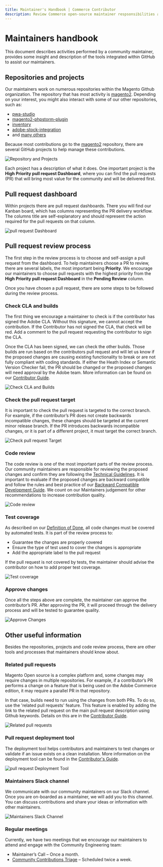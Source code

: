 ```yaml
---
title: Maintainer's Handbook | Commerce Contributor
description: Review Commerce open-source maintainer respsonsibilities and GitHub tools to make performing those activities easier.
---
```


# Maintainers handbook

This document describes activities performed by a community maintainer, provides some insight and description of the tools integrated within GitHub to assist our maintainers.

## Repositories and projects

Our maintainers work on numerous repositories within the Magento Github organization. The repository that has most activity is [magento2](https://github.com/magento/magento2). Depending on your interest, you might also interact with some of our other repositories, such as:

-  [pwa-studio](https://developer.adobe.com/commerce/pwa-studio/)
-  [magento2-phpstorm-plugin](https://github.com/magento/magento2-phpstorm-plugin)
-  [inventory](https://github.com/magento/inventory)
-  [adobe-stock-integration](https://github.com/magento/adobe-stock-integration)
-  and [many others](https://github.com/magento)

Because most contributions go to the [magento2](https://github.com/magento/magento2) repository, there are several GitHub projects to help manage these contributions.

![Repository and Projects](../../_images/repo-and-projects.png)

Each project has a description of what it does. One important project is the **High Priority pull request Dashboard**, where you can find the pull requests (PR) that will bring most value for the community and will be delivered first.

## Pull request dashboard

Within projects there are pull request dashboards. There you will find our Kanban board, which has columns representing the PR delivery workflow. The columns title are self-explanatory and should represent the action required for the pull requests on that column.

![pull request Dashboard](../../_images/pr-dashboard.png)

## Pull request review process

The first step in the review process is to choose and self-assign a pull request from the dashboard. To help maintainers choose a PR to review, there are several labels, the most important being **Priority**. We encourage our maintainers to choose pull requests with the highest priority from the **High Priority pull request Dashboard** in the **Pending Review** column.

Once you have chosen a pull request, there are some steps to be followed during the review process.

### Check CLA and builds

The first thing we encourage a maintainer to check is if the contributor has signed the Adobe CLA. Without this signature, we cannot accept the contribution. If the Contributor has not signed the CLA, that check will be red. Add a comment to the pull request requesting the contributor to sign the CLA.

Once the CLA has been signed, we can check the other builds. Those builds are run based on the contributors pull request and will let us know if the proposed changes are causing existing functionality to break or are not fully compliant with coding standards. If either the Heath Index or Semantic Version Checker fail, the PR should be changed or the proposed changes will need approval by the Adobe team. More information can be found on our [Contributor Guide](../code-contributions/pull-request-tests.md).

![Check CLA and Builds](../../_images/builds-and-checks.png)

### Check the pull request target

It is important to check the pull request is targeted to the correct branch. For example, if the contributor’s PR does not create backwards incompatible changes, these changes should be targeted at the current minor release branch. If the PR introduces backwards incompatible changes, or it is part of a different project, it must target the correct branch.

![Check pull request Target](../../_images/pr-target-branch.png)

### Code review

The code review is one of the most important parts of the review process. Our community maintainers are responsible for reviewing the proposed changes and confirm they are following the [Technical Guidelines](https://developer.adobe.com/commerce/php/coding-standards/technical-guidelines/). It is important to evaluate if the proposed changes are backward compatible and follow the rules and best practice of our [Backward Compatible Development Guide](../code-contributions/backward-compatibility-policy.md). We count on our Maintainers judgement for other recommendations to increase contribution quality.

![Code review](../../_images/pr-code-review.png)

### Test coverage

As described on our [Definition of Done](../code-contributions/definition-of-done.md), all code changes must be covered by automated tests. It is part of the review process to:

-  Guarantee the changes are properly covered
-  Ensure the type of test used to cover the changes is appropriate
-  Add the appropriate label to the pull request

If the pull request is not covered by tests, the maintainer should advise the contributor on how to add proper test coverage.

![Test coverage](../../_images/test-coverage-labels.png)

### Approve changes

Once all the steps above are complete, the maintainer can approve the contributor’s PR. After approving the PR, it will proceed through the delivery process and will be tested to guarantee quality.

![Approve Changes](../../_images/approve-changes.png)

## Other useful information

Besides the repositories, projects and code review process, there are other tools and processes that maintainers should know about.

### Related pull requests

Magento Open source is a complex platform and, some changes may require changes in multiple repositories. For example, if a contributor’s PR performs a change on a feature that is being used on the Adobe Commerce edition, it may require a parallel PR in that repository.

In that case, builds need to run using the changes from both PRs. To do so, use the 'related pull requests' feature. This feature is enabled by adding the link to the related pull request on the main pull request description using Github keywords. Details on this are in the [Contributor Guide](../code-contributions/pull-request-tests.md#related-pull-requests).

![Related pull requests](../../_images/related-prs.png)

### Pull request deployment tool

The deployment tool helps contributors and maintainers to test changes or validate if an issue exists on a clean installation. More information on the deployment tool can be found in the [Contributor's Guide](../code-contributions/index.md#contributor-assistant).

![pull request Deployment Tool](../../_images/deployment-comments.png)

### Maintainers Slack channel

We communicate with our community maintainers on our Slack channel. Once you are on-boarded as a maintainer, we will add you to this channel. You can discuss contributions and share your ideas or information with other maintainers.

![Maintainers Slack Channel](../../_images/slack-channel.png)

### Regular meetings

Currently, we have two meetings that we encourage our maintainers to attend and engage with the Community Engineering team:

-  Maintainer’s Call – Once a month.
-  [Community Contributions Triage](https://github.com/magento/magento2/wiki/Public-Triage-Meeting) – Scheduled twice a week.
